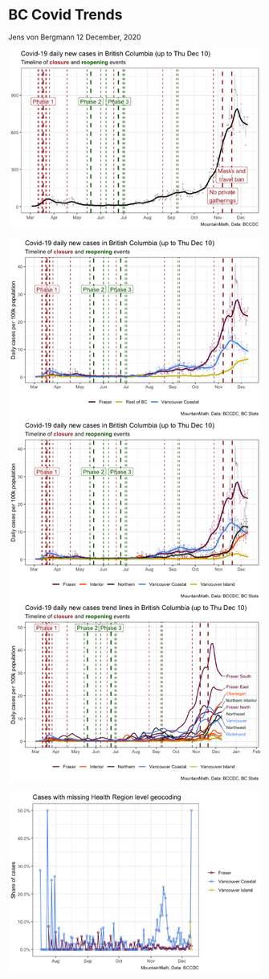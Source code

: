BC Covid Trends
================
Jens von Bergmann
12 December, 2020

![](bc_covid_trends_files/figure-gfm/unnamed-chunk-1-1.png)<!-- -->

![](bc_covid_trends_files/figure-gfm/unnamed-chunk-2-1.png)<!-- -->
![](bc_covid_trends_files/figure-gfm/unnamed-chunk-3-1.png)<!-- -->
![](bc_covid_trends_files/figure-gfm/unnamed-chunk-4-1.png)<!-- -->

![](bc_covid_trends_files/figure-gfm/unnamed-chunk-5-1.png)<!-- -->

